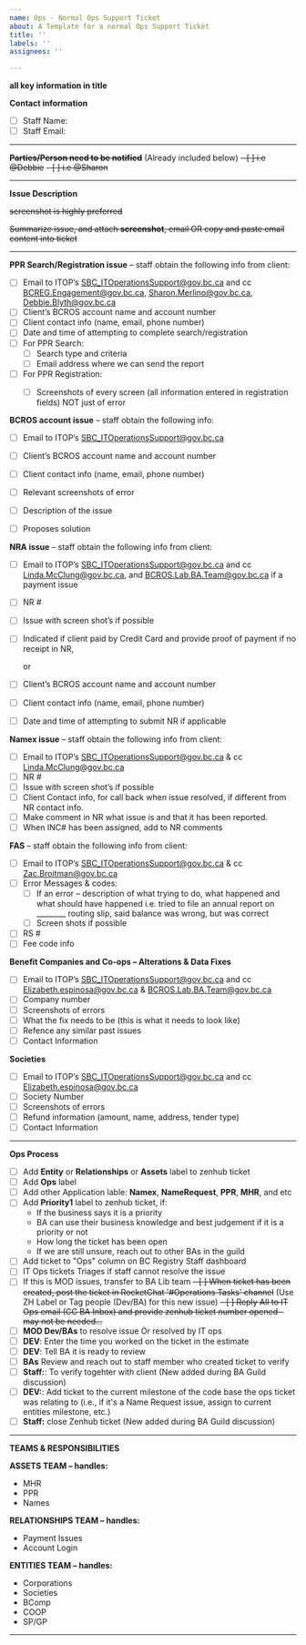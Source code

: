```yaml
---
name: Ops - Normal Ops Support Ticket
about: A Template for a normal Ops Support Ticket
title: ''
labels: ''
assignees: ''

---
```


**all key information in title**

**Contact information**
- [ ] Staff Name:
- [ ] Staff Email:

-----------------

~~**Parties/Person need to be notified**~~ (Already included below)
~~- [ ] i.e @Debbie~~ 
~~- [ ] i.e @Sharon~~

-----------------

**Issue Description**

~~screenshot is highly preferred~~

~~Summarize issue, and attach **screenshot**, email OR copy and paste email content into ticket~~

-----------------

**PPR Search/Registration issue** – staff obtain the following info from client:

- [ ] Email to ITOP’s SBC_ITOperationsSupport@gov.bc.ca and cc BCREG.Engagement@gov.bc.ca, Sharon.Merlino@gov.bc.ca, Debbie.Blyth@gov.bc.ca 
- [ ] Client’s BCROS account name and account number
- [ ] Client contact info (name, email, phone number)
- [ ] Date and time of attempting to complete search/registration
- [ ] For PPR Search: 
    - [ ] Search type and criteria
    - [ ] Email address where we can send the report
- [ ] For PPR Registration: 
    - [ ] Screenshots of every screen (all information entered in registration fields) NOT just of error
  

**BCROS account issue** – staff obtain the following info:

- [ ] Email to ITOP’s SBC_ITOperationsSupport@gov.bc.ca
- [ ] Client’s BCROS account name and account number
- [ ] Client contact info (name, email, phone number)
- [ ] Relevant screenshots of error
- [ ] Description of the issue
- [ ] Proposes solution


**NRA issue** – staff obtain the following info from client:

- [ ] Email to ITOP’s SBC_ITOperationsSupport@gov.bc.ca and cc Linda.McClung@gov.bc.ca, and BCROS.Lab.BA.Team@gov.bc.ca if a payment issue
- [ ] NR #
- [ ] Issue with screen shot’s if possible
- [ ] Indicated if client paid by Credit Card and provide proof of payment if no receipt in NR, 
   
   or 
- [ ] Client’s BCROS account name and account number
- [ ] Client contact info (name, email, phone number)
- [ ] Date and time of attempting to submit NR if applicable


**Namex issue** – staff obtain the following info from client:

- [ ] Email to ITOP’s SBC_ITOperationsSupport@gov.bc.ca & cc Linda.McClung@gov.bc.ca 
- [ ] NR #
- [ ] Issue with screen shot’s if possible
- [ ] Client Contact info, for call back when issue resolved, if different from NR contact info.
- [ ] Make comment in NR what issue is and that it has been reported.  
- [ ] When INC# has been assigned, add to NR comments

**FAS** – staff obtain the following info from client:

- [ ] Email to ITOP’s SBC_ITOperationsSupport@gov.bc.ca & cc Zac.Broitman@gov.bc.ca
- [ ] Error Messages & codes: 
    - [ ] If an error – description of what trying to do, what happened and what should have happened i.e. tried to file an annual report on ________ routing slip, said balance was wrong, but was correct
    - [ ] Screen shots if possible
- [ ] RS #
- [ ] Fee code info

**Benefit Companies and Co-ops – Alterations & Data Fixes**
- [ ] Email to ITOP’s SBC_ITOperationsSupport@gov.bc.ca and cc Elizabeth.espinosa@gov.bc.ca & BCROS.Lab.BA.Team@gov.bc.ca
- [ ] Company number
- [ ] Screenshots of errors 
- [ ] What the fix needs to be (this is what it needs to look like)
- [ ] Refence any similar past issues
- [ ] Contact Information  

**Societies**

- [ ] Email to ITOP’s SBC_ITOperationsSupport@gov.bc.ca and cc Elizabeth.espinosa@gov.bc.ca 
- [ ] Society Number
- [ ] Screenshots of errors 
- [ ] Refund information (amount, name, address, tender type)
- [ ] Contact Information  

-----------------

**Ops Process**
- [ ] Add **Entity** or **Relationships** or **Assets** label to zenhub ticket
- [ ] Add **Ops** label
- [ ] Add other Application lable: **Namex**, **NameRequest**, **PPR**, **MHR**, and etc
- [ ] Add **Priority1** label to zenhub ticket, if:
  - If the business says it is a priority
  - BA can use their business knowledge and best judgement if it is a priority or not
  - How long the ticket has been open
  - If we are still unsure, reach out to other BAs in the guild
- [ ] Add ticket to "Ops" column on BC Registry Staff dashboard
- [ ] IT Ops tickets Triages if staff cannot resolve the issue
- [ ] If this is MOD issues, transfer to BA Lib team
~~- [ ] When ticket has been created, post the ticket in RocketChat '#Operations Tasks' channel~~  (Use ZH Label or Tag people (Dev/BA) for this new issue)
~~- [ ] Reply All to IT Ops email (CC BA Inbox) and provide zenhub ticket number opened - may not be needed...~~
- [ ] **MOD Dev/BAs** to resolve issue Or resolved by IT ops
- [ ] **DEV**: Enter the time you worked on the ticket in the estimate
- [ ] **DEV**: Tell BA it is ready to review
- [ ] **BAs** Review and reach out to staff member who created ticket to verify
- [ ] **Staff:**: To verify togehter with client (New added during BA Guild discussion)
- [ ] **DEV:**: Add ticket to the current milestone of the code base the ops ticket was relating to (i.e., if it's a Name Request issue, assign to current entities milestone, etc.)
- [ ] **Staff:** close Zenhub ticket (New added during BA Guild discussion)

-----------------

**TEAMS & RESPONSIBILITIES**

**ASSETS TEAM – handles:**
- MHR
- PPR
- Names

**RELATIONSHIPS TEAM – handles:**

- Payment Issues
- Account Login

**ENTITIES TEAM – handles:**
- Corporations
- Societies
- BComp
- COOP
- SP/GP

-----------------


